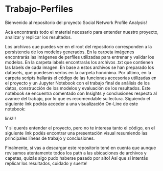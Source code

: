 # Trabajo-Perfiles

Bienvenido al repositorio del proyecto Social Network Profile Analysis!

Acá encontrarás todo el material necesario para entender nuestro proyecto, analizar y replicar los resultados.

Los archivos que puedes ver en el root del repositorio corresponden a la persistencia de los modelos generados. En la carpeta imágenes encontrarás las 
imágenes de perfiles utilizadas para entrenar y validar los modelos. En la carpeta labels encontrarás los archivos .txt que contienen las labels de cada
imagen. En base a estos archivos se han preparado los datasets, que puedesen verlos en la carpeta honónima. Por último, en la carpeta
scripts hallarás el código de las funciones accesorias utilizadas en el proyecto y un Jupyter Notebook con el trabajo final de análisis de los datos,
construcción de los modelos y evaluación de los resultados. Este notebook se encuentra comentado con Insights y conclusiones respecto al avance del trabajo,
por lo que es recomendable su lectura. Siguiendo el siguiente link podrás acceder a una visualización On-Line de este notebook:

link!!!

Y si querés entender el proyecto, pero no te interesa tanto el código, en el siguiente link podés encontrar una presentación visual resumiendo las
principales líneas de trabajo y conclusiones.

Finalmente, si vas a descargar este repositorio tené en cuenta que aunque revisamos atentamente todos los path a las ubicaciones de archivos y capetas,
quizás algo pudo haberse pasado por alto! Así que si intentás replicar los resultados, cuidado y suerte!



